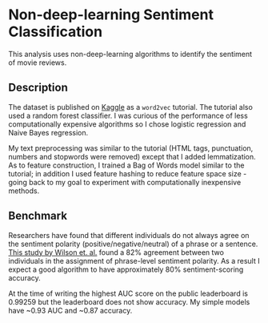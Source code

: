 # Non-deep-learning Sentiment Classification #
This analysis uses non-deep-learning algorithms to identify the sentiment of movie reviews. 

## Description ##
The dataset is published on [Kaggle](https://www.kaggle.com/c/word2vec-nlp-tutorial) as a `word2vec` tutorial. The tutorial also used a random forest classifier. I was curious of the performance of less computationally expensive algorithms so I chose logistic regression and Naive Bayes regression. 

My text preprocessing was similar to the tutorial (HTML tags, punctuation, numbers and stopwords were removed) except that I added lemmatization. As to feature construction, I trained a Bag of Words model similar to the tutorial; in addition I used feature hashing to reduce feature space size - going back to my goal to experiment with computationally inexpensive methods. 

## Benchmark ##
Researchers have found that different individuals do not always agree on the sentiment polarity (positive/negative/neutral) of a phrase or a sentence. [This study by Wilson et. al.](https://dl.acm.org/citation.cfm?id=1220619) found a 82% agreement between two individuals in the assignment of phrase-level sentiment polarity. As a result I expect a good algorithm to have approximately 80% sentiment-scoring accuracy. 

At the time of writing the highest AUC score on the public leaderboard is 0.99259 but the leaderboard does not show accuracy. My simple models have ~0.93 AUC and ~0.87 accuracy. 